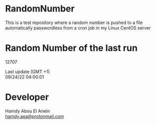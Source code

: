 # RandomNumber    
This is a test repository where a random number is pushed to a file automatically passwordless from a cron job in my Linux CentOS server    
# Random Number of the last run   
12707
      
Last update (GMT +1)    
09/24/22 04:00:01
# Developer    
Hamdy Abou El Anein   
hamdy.aea@protonmail.com
